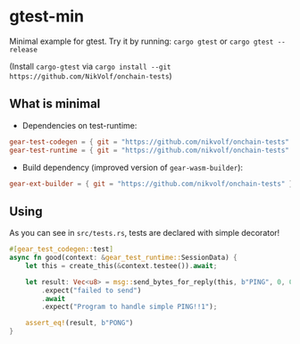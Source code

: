 # gtest-min
Minimal example for gtest.
Try it by running:
`cargo gtest`
or
`cargo gtest --release`

(Install `cargo-gtest` via `cargo install --git https://github.com/NikVolf/onchain-tests`)

## What is minimal

- Dependencies on test-runtime:
```toml
gear-test-codegen = { git = "https://github.com/nikvolf/onchain-tests" }
gear-test-runtime = { git = "https://github.com/nikvolf/onchain-tests" }
```

- Build dependency (improved version of `gear-wasm-builder`):
```toml
gear-ext-builder = { git = "https://github.com/nikvolf/onchain-tests" }
```

## Using
As you can see in `src/tests.rs`, tests are declared with simple decorator!

```rust
#[gear_test_codegen::test]
async fn good(context: &gear_test_runtime::SessionData) {
    let this = create_this(&context.testee()).await;

    let result: Vec<u8> = msg::send_bytes_for_reply(this, b"PING", 0, 0)
        .expect("failed to send")
        .await
        .expect("Program to handle simple PING!!1");

    assert_eq!(result, b"PONG")
}
```
